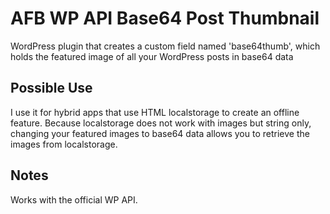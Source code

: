 # AFB WP API Base64 Post Thumbnail
WordPress plugin that creates a custom field named 'base64thumb', which holds the featured image of all your WordPress posts in base64 data
## Possible Use
I use it for hybrid apps that use HTML localstorage to create an offline feature. Because localstorage does not work with images but string only, changing your featured images to base64 data allows you to retrieve the images from localstorage.
## Notes
Works with the official WP API.
